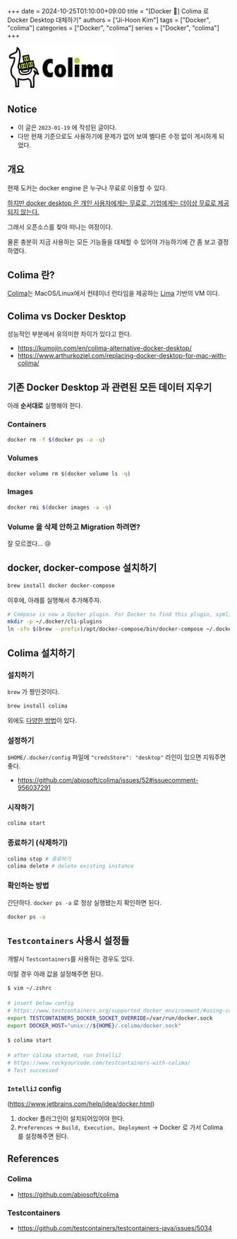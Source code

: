 +++
date = 2024-10-25T01:10:00+09:00
title = "[Docker 🐳] Colima 로 Docker Desktop 대체하기"
authors = ["Ji-Hoon Kim"]
tags = ["Docker", "colima"]
categories = ["Docker", "colima"]
series = ["Docker", "colima"]
+++

![colima](https://raw.githubusercontent.com/abiosoft/colima/refs/heads/main/colima.png)

## Notice

- 이 글은 `2023-01-19` 에 작성된 글이다.
- 다만 현재 기준으로도 사용하기에 문제가 없어 보여 별다른 수정 없이 게시하게 되었다.

## 개요

현재 도커는 docker engine 은 누구나 무료로 이용할 수 있다.

[하지만 docker desktop 은 개인 사용자에게는 무료로, 기업에게는 더이상 무료로 제공되지 않는다.](https://www.docker.com/blog/updating-product-subscriptions/)

그래서 오픈소스를 찾아 떠나는 여정이다.

물론 충분히 지금 사용하는 모든 기능들을 대체할 수 있어야 가능하기에 간 좀 보고 결정하였다.

## Colima 란?

[Colima](https://github.com/abiosoft/colima)는 MacOS/Linux에서 컨테이너 런타임을 제공하는 [Lima](https://github.com/lima-vm/lima) 기반의 VM 이다.

## Colima vs Docker Desktop

성능적인 부분에서 유의미한 차이가 있다고 한다.

- https://kumojin.com/en/colima-alternative-docker-desktop/
- https://www.arthurkoziel.com/replacing-docker-desktop-for-mac-with-colima/

## 기존 Docker Desktop 과 관련된 모든 데이터 지우기

아래 **순서대로** 실행해야 한다.

### Containers

```bash
docker rm -f $(docker ps -a -q)
```

### Volumes

```bash
docker volume rm $(docker volume ls -q)
```

### Images

```bash
docker rmi $(docker images -a -q)
```

### Volume 을 삭제 안하고 Migration 하려면?

잘 모르겠다… 😢

## docker, docker-compose 설치하기

```bash
brew install docker docker-compose
```

이후에, 아래를 실행해서 추가해주자.

```bash
# Compose is now a Docker plugin. For Docker to find this plugin, symlink it:
mkdir -p ~/.docker/cli-plugins
ln -sfn $(brew --prefix)/opt/docker-compose/bin/docker-compose ~/.docker/cli-plugins/docker-compose
```

## Colima 설치하기

### 설치하기

`brew` 가 짱인것이다.

```bash
brew install colima
```

외에도 [다양한 방법](https://github.com/abiosoft/colima#installation)이 있다.

### 설정하기

`$HOME/.docker/config` 파일에 `"credsStore": "desktop"` 라인이 있으면 지워주면 좋다.

- https://github.com/abiosoft/colima/issues/52#issuecomment-956037291

### 시작하기

```bash
colima start
```

### 종료하기 (삭제하기)

```bash
colima stop # 종료하기
colima delete # delete existing instance
```

### 확인하는 방법

간단하다. `docker ps -a` 로 정상 실행됐는지 확인하면 된다.

```bash
docker ps -a
```

## `Testcontainers` 사용시 설정들

개발시 `Testcontainers`를 사용하는 경우도 있다.

이럴 경우 아래 값을 설정해주면 된다.

```bash
$ vim ~/.zshrc

# insert below config
# https://www.testcontainers.org/supported_docker_environment/#using-colima
export TESTCONTAINERS_DOCKER_SOCKET_OVERRIDE=/var/run/docker.sock
export DOCKER_HOST="unix://${HOME}/.colima/docker.sock"

$ colima start

# after colima started, run IntelliJ
# https://www.rockyourcode.com/testcontainers-with-colima/
# Test successed
```

### `IntelliJ` config

(https://www.jetbrains.com/help/idea/docker.html)

1. docker 플러그인이 설치되어있어야 한다.
2. `Preferences` → `Build, Execution, Deployment` → Docker 로 가서 Colima 를 설정해주면 된다.

## References

### Colima

- https://github.com/abiosoft/colima

### Testcontainers

- https://github.com/testcontainers/testcontainers-java/issues/5034
